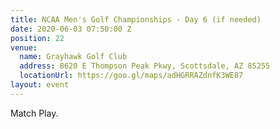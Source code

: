 ```yaml
---
title: NCAA Men's Golf Championships - Day 6 (if needed)
date: 2020-06-03 07:50:00 Z
position: 22
venue:
  name: Grayhawk Golf Club
  address: 8620 E Thompson Peak Pkwy, Scottsdale, AZ 85255
  locationUrl: https://goo.gl/maps/adHGRRAZdnfK3WE87
layout: event
---
```


Match Play.